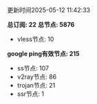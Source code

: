 更新时间2025-05-12 11:42:33

**总订阅: 22**
**总节点: 5876**
- vless节点: 10

**google ping有效节点: 215**
- ss节点: 107
- v2ray节点: 86
- trojan节点: 21
- ssr节点: 1
